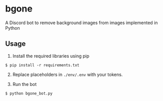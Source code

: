 # bgone
A Discord bot to remove background images from images implemented in Python

## Usage
1. Install the required libraries using pip
```
$ pip install -r requirements.txt
```

2. Replace placeholders in ```./env/.env``` with your tokens.

3. Run the bot
```
$ python bgone_bot.py
```
